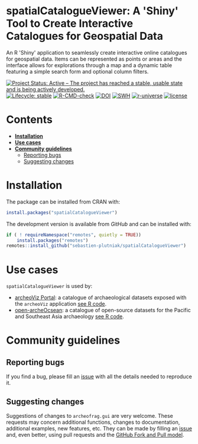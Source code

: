 # spatialCatalogueViewer: A 'Shiny' Tool to Create Interactive Catalogues for Geospatial Data

An R 'Shiny' application to seamlessly create interactive online catalogues for geospatial data. Items can be represented as points or areas and the interface allows for explorations through a map and a dynamic table featuring a simple search form and optional column filters. 


[![Project Status: Active – The project has reached a stable, usable state and is being actively developed.](https://www.repostatus.org/badges/latest/active.svg)](https://www.repostatus.org/#active)
[![Lifecycle: stable](https://img.shields.io/badge/lifecycle-stable-blue.svg)](https://lifecycle.r-lib.org/articles/stages.html#stable)
[![R-CMD-check](https://github.com/sebastien-plutniak/spatialCatalogueViewer/actions/workflows/r.yml/badge.svg)](https://github.com/sebastien-plutniak/spatialCatalogueViewer/actions/workflows/r.yml)
[![DOI](https://zenodo.org/badge/DOI/10.5281/zenodo.16809720.svg)](https://doi.org/10.5281/zenodo.16809720)
[![SWH](https://archive.softwareheritage.org/badge/origin/https://github.com/sebastien-plutniak/spatialCatalogueViewer/)](https://archive.softwareheritage.org/browse/origin/?origin_url=https://github.com/sebastien-plutniak/spatialCatalogueViewer)
[![r-universe](https://sebastien-plutniak.r-universe.dev/badges/spatialCatalogueViewer)](https://sebastien-plutniak.r-universe.dev/ui#package:spatialCatalogueViewer)
[![license](https://img.shields.io/badge/License-GPL%20v3-blue.svg)](https://www.r-project.org/Licenses/GPL-3)


# Contents

- [**Installation**](#installation)
- [**Use cases**](#use-cases)
- [**Community guidelines**](#community-guidelines)
  - [Reporting bugs](#reporting-bugs)
  - [Suggesting changes](#suggesting-changes)


# Installation

The package can be installed from CRAN with:

```r
install.packages("spatialCatalogueViewer")
```

The development version is available from *GitHub* and can be installed with:

```r
if ( ! requireNamespace("remotes", quietly = TRUE))
    install.packages("remotes")
remotes::install_github("sebastien-plutniak/spatialCatalogueViewer")
```


# Use cases

`spatialCatalogueViewer` is used by:

*  [archeoViz Portal](https://analytics.huma-num.fr/archeoviz/home): a catalogue of archaeological datasets exposed with the `archeoViz` application [see R code](https://github.com/sebastien-plutniak/archeoviz-portal).
*  [open-archeOcsean](https://analytics.huma-num.fr/Sebastien.Plutniak/open-archeocsean): a catalogue of open-source datasets for the Pacific and Southeast Asia archaeology  [see R code](https://github.com/sebastien-plutniak/open-archeocsean).



# Community guidelines

## Reporting bugs

If you find a bug, please fill an [issue](https://github.com/sebastien-plutniak/spatialCatalogueViewer/issues) with all the details needed to reproduce it.

## Suggesting changes

Suggestions of changes to `archeofrag.gui` are very welcome. These requests may concern additional functions, changes to documentation, additional examples, new features, etc. 
They can be made by filling an [issue](https://github.com/sebastien-plutniak/spatialCatalogueViewer/issues) and, even better, using pull requests and the [GitHub Fork and Pull
model](https://help.github.com/articles/about-pull-requests).
